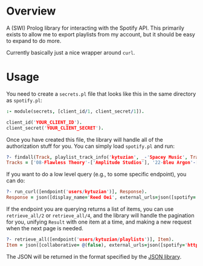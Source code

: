 # Overview

A (SWI) Prolog library for interacting with the Spotify API.
This primarily exists to allow me to export playlists from my account, but it should be easy to expand to do more.

Currently basically just a nice wrapper around `curl`.

# Usage

You need to create a `secrets.pl` file that looks like this in the same directory as `spotify.pl`:

```prolog
:- module(secrets, [client_id/1, client_secret/1]).

client_id('YOUR_CLIENT_ID').
client_secret('YOUR_CLIENT_SECRET').
```

Once you have created this file, the library will handle all of the authorization stuff for you.
You can simply load `spotify.pl` and run:

```prolog
?- findall(Track, playlist_track_info('kytuzian', _-'Spacey Music', Track), Tracks).
Tracks = ['08-Flawless Theory'-['Amplitude Studios'], '22-Bleu Argon'-['FlyByNo'], 'Ascolta'-['Ludovico Einaudi'], 'Sigur 3 (Untitled)'-['Sigur Rós'], 'Individuation'-['Eluvium'], 'Perfect Neglect In A Field Of Statues'-['Eluvium'], 'Strangeworks'-['Eluvium'], 'Fugue State'-[...], ... - ...|...].
```

If you want to do a low level query (e.g., to some specific endpoint), you can do:

```prolog
?- run_curl([endpoint('users/kytuzian')], Response).
Response = json([display_name='Reed Oei', external_urls=json([spotify='https://open.spotify.com/user/kytuzian']), followers=json([href= @(null), total=6]), href='https://api.spotify.com/v1/users/kytuzian', id=kytuzian, images=[json(...)], type=user, ... = ...]).
```

If the endpoint you are querying returns a list of items, you can use `retrieve_all/2` or `retrieve_all/4`, and the library will handle the pagination for you, unifying `Result` with one item at a time, and making a new request when the next page is needed.

```prolog
?- retrieve_all([endpoint('users/kytuzian/playlists')], Item).
Item = json([collaborative= @(false), external_urls=json([spotify='https://open.spotify.com/playlist/299scdzrJvmXJuD1QZNaGi']), href='https://api.spotify.com/v1/playlists/299scdzrJvmXJuD1QZNaGi', id='299scdzrJvmXJuD1QZNaGi', images=[json([...|...])], name='Dark Morph – Dark Morph', owner=json(...), ... = ...|...]) .
```

The JSON will be returned in the format specified by the [JSON library](https://www.swi-prolog.org/pldoc/man?section=jsonsupport).

